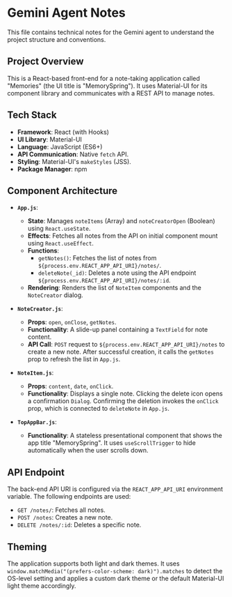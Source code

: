 # Gemini Agent Notes

This file contains technical notes for the Gemini agent to understand the project structure and conventions.

## Project Overview

This is a React-based front-end for a note-taking application called "Memories" (the UI title is "MemorySpring"). It uses Material-UI for its component library and communicates with a REST API to manage notes.

## Tech Stack

*   **Framework**: React (with Hooks)
*   **UI Library**: Material-UI
*   **Language**: JavaScript (ES6+)
*   **API Communication**: Native `fetch` API.
*   **Styling**: Material-UI's `makeStyles` (JSS).
*   **Package Manager**: npm

## Component Architecture

*   **`App.js`**:
    *   **State**: Manages `noteItems` (Array) and `noteCreatorOpen` (Boolean) using `React.useState`.
    *   **Effects**: Fetches all notes from the API on initial component mount using `React.useEffect`.
    *   **Functions**:
        *   `getNotes()`: Fetches the list of notes from `${process.env.REACT_APP_API_URI}/notes/`.
        *   `deleteNote(_id)`: Deletes a note using the API endpoint `${process.env.REACT_APP_API_URI}/notes/:id`.
    *   **Rendering**: Renders the list of `NoteItem` components and the `NoteCreator` dialog.

*   **`NoteCreator.js`**:
    *   **Props**: `open`, `onClose`, `getNotes`.
    *   **Functionality**: A slide-up panel containing a `TextField` for note content.
    *   **API Call**: `POST` request to `${process.env.REACT_APP_API_URI}/notes` to create a new note. After successful creation, it calls the `getNotes` prop to refresh the list in `App.js`.

*   **`NoteItem.js`**:
    *   **Props**: `content`, `date`, `onClick`.
    *   **Functionality**: Displays a single note. Clicking the delete icon opens a confirmation `Dialog`. Confirming the deletion invokes the `onClick` prop, which is connected to `deleteNote` in `App.js`.

*   **`TopAppBar.js`**:
    *   **Functionality**: A stateless presentational component that shows the app title "MemorySpring". It uses `useScrollTrigger` to hide automatically when the user scrolls down.

## API Endpoint

The back-end API URI is configured via the `REACT_APP_API_URI` environment variable. The following endpoints are used:

*   `GET /notes/`: Fetches all notes.
*   `POST /notes`: Creates a new note.
*   `DELETE /notes/:id`: Deletes a specific note.

## Theming

The application supports both light and dark themes. It uses `window.matchMedia("(prefers-color-scheme: dark)").matches` to detect the OS-level setting and applies a custom dark theme or the default Material-UI light theme accordingly.